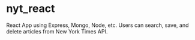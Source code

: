 # nyt_react
React App using Express, Mongo, Node, etc. Users can search, save, and delete articles from New York Times API.
